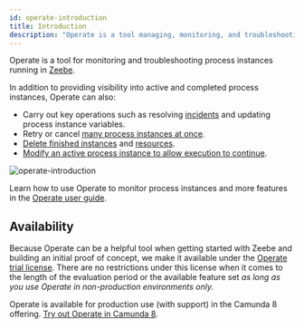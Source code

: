 ```yaml
---
id: operate-introduction
title: Introduction
description: "Operate is a tool managing, monitoring, and troubleshooting your processes."
---
```


Operate is a tool for monitoring and troubleshooting process instances running in [Zeebe](/components/zeebe/zeebe-overview.md).

In addition to providing visibility into active and completed process instances, Operate can also:

- Carry out key operations such as resolving [incidents](./userguide/resolve-incidents-update-variables.md) and updating process instance variables.
- Retry or cancel [many process instances at once](/components/operate/userguide/selections-operations.md).
- [Delete finished instances](/components/operate/userguide/delete-finished-instances.md) and [resources](/components/operate/userguide/delete-resources.md).
- [Modify an active process instance to allow execution to continue](/components/operate/userguide/process-instance-modification.md).

![operate-introduction](../../images/operate/operate-introduction.png)

Learn how to use Operate to monitor process instances and more features in the [Operate user guide](/components/operate/userguide/basic-operate-navigation.md).

## Availability

Because Operate can be a helpful tool when getting started with Zeebe and building an initial proof of concept, we make it available under the [Operate trial license](https://camunda.com/legal/terms/cloud-terms-and-conditions/general-terms-and-conditions-for-the-operate-trial-version/). There are no restrictions under this license when it comes to the length of the evaluation period or the available feature set _as long as you use Operate in non-production environments only._

Operate is available for production use (with support) in the Camunda 8 offering. [Try out Operate in Camunda 8](https://signup.camunda.com/accounts?utm_source=docs.camunda.io&utm_medium=referral&utm_content=operate).
